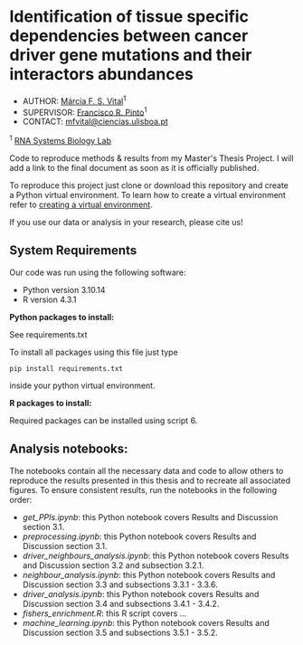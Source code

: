 # Identification of tissue specific dependencies between cancer driver gene mutations and their interactors abundances

- AUTHOR: [Márcia F. S. Vital](https://github.com/MarciaFSVital)<sup>1</sup>
- SUPERVISOR: [Francisco R. Pinto](https://github.com/frpinto)<sup>1</sup>
- CONTACT: [mfvital@ciencias.ulisboa.pt](mfvital@ciencias.ulisboa.pt)

<sup>1</sup> [RNA Systems Biology Lab](https://github.com/GamaPintoLab)

Code to reproduce methods & results from my Master's Thesis Project. I will add a link to the final document as soon as it is officially published.

To reproduce this project just clone or download this repository and create a Python virtual environment. To learn how to create a virtual environment refer to [creating a virtual environment](https://packaging.python.org/en/latest/guides/installing-using-pip-and-virtual-environments/#creating-a-virtual-environment).

If you use our data or analysis in your research, please cite us!

## System Requirements

Our code was run using the following software:
-	Python version 3.10.14
-	R version 4.3.1

**Python packages to install:**

See requirements.txt

To install all packages using this file just type

```
pip install requirements.txt
```

inside your python virtual environment.

**R packages to install:**

Required packages can be installed using script 6.

## Analysis notebooks:

The notebooks contain all the necessary data and code to allow others to reproduce the results presented in this thesis and to recreate all associated figures. To ensure consistent results, run the notebooks in the following order:

- *get_PPIs.ipynb*: this Python notebook covers Results and Discussion section 3.1. 
- *preprocessing.ipynb*: this Python notebook covers Results and Discussion section 3.1. 
- *driver_neighbours_analysis.ipynb*: this Python notebook covers Results and Discussion section 3.2 and subsection 3.2.1. 
- *neighbour_analysis.ipynb*: this Python notebook covers Results and Discussion section 3.3 and subsections 3.3.1 - 3.3.6.
- *driver_analysis.ipynb*: this Python notebook covers Results and Discussion section 3.4 and subsections 3.4.1 - 3.4.2.
- *fishers_enrichment.R*: this R script covers …
- *machine_learning.ipynb*: this Python notebook covers Results and Discussion section 3.5 and subsections 3.5.1 - 3.5.2. 
